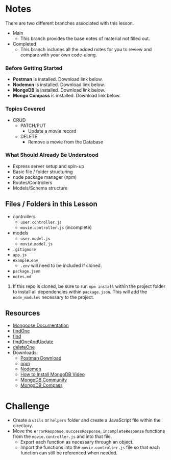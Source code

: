 # Notes
There are two different branches associated with this lesson.
- Main
  - This branch provides the base notes of material not filled out.
- Completed
  - This branch includes all the added notes for you to review and compare with your own code-along.

### Before Getting Started
- **Postman** is installed. Download link below.
- **Nodemon** is installed. Download link below.
- **MongoDB** is installed. Download link below.
- **Mongo Compass** is installed. Download link below.

### Topics Covered
- CRUD
  - PATCH/PUT
    - Update a movie record
  - DELETE
    - Remove a movie from the Database

### What Should Already Be Understood
- Express server setup and spin-up
- Basic file / folder structuring
- node package manager (npm)
- Routes/Controllers
- Models/Schema structure

## Files / Folders in this Lesson
- controllers
  - `user.controller.js`
  - `movie.controller.js` (incomplete)
- models
  - `user.model.js`
  - `movie.model.js`
- `.gitignore`
- `app.js`
- `example.env`
  - `.env` will need to be included if cloned.
- `package.json`
- `notes.md`

1. If this repo is cloned, be sure to run `npm install` within the project folder to install all dependencies within `package.json`. This will add the `node_modules` necessary to the project.

## Resources
- [Mongoose Documentation](https://mongoosejs.com/docs/api/document.html#Document.prototype.save)
- [findOne](https://www.mongodb.com/docs/manual/reference/method/db.collection.findOne/)
- [find](https://www.mongodb.com/docs/manual/reference/method/db.collection.find/)
- [findOneAndUpdate](https://www.mongodb.com/docs/manual/reference/method/db.collection.findOneAndUpdate/)
- [deleteOne](https://www.mongodb.com/docs/manual/reference/method/db.collection.deleteOne/)
- Downloads:
  - [Postman Download](https://www.postman.com/downloads/)
  - [npm](https://www.npmjs.com/)
  - [Nodemon](https://nodemon.io/)
  - [How to Install MongoDB Video](https://www.loom.com/share/23f358e7221048748b433e4f5fd8c83a?sid=209f37ae-1e2f-47a4-a726-06829a1a73da)
  - [MongoDB Community](https://www.mongodb.com/try/download/community)
  - [MongoDB Compass](https://www.mongodb.com/try/download/compass)

# Challenge
- Create a `utils` or `helpers` folder and create a JavaScript file within the directory. 
- Move the `errorResponse`, `successResponse`, `incompleteResponse` functions from the `movie.controller.js` and into that file.
  - Export each function as necessary through an object.
  - Import the functions into the `movie.controller.js` file so that each function can still be referenced when needed.